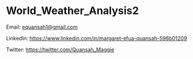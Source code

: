 # World_Weather_Analysis2



Email: equansah1@gmail.com

LinkedIn: https://www.linkedin.com/in/margaret-efua-quansah-596b01209

Twitter: https://twitter.com/Quansah_Maggie
